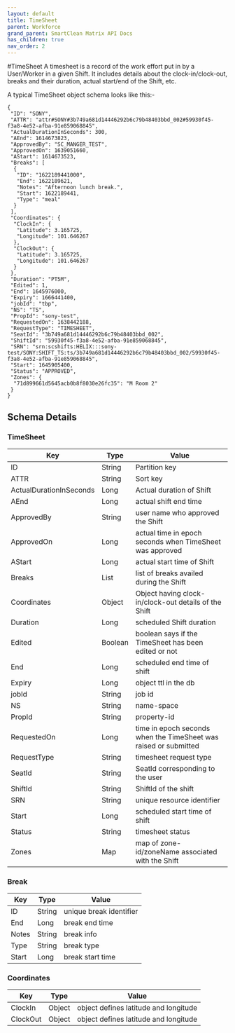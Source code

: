```yaml
---
layout: default
title: TimeSheet
parent: Workforce
grand_parent: SmartClean Matrix API Docs
has_children: true
nav_order: 2
---
```


#TimeSheet
A timesheet is a record of the work effort put in by a User/Worker in a given Shift. It includes details about the clock-in/clock-out, breaks and their duration, actual start/end of the Shift, etc.

A typical TimeSheet object schema looks like this:-

```
{
 "ID": "SONY",
 "ATTR": "attr#SONY#3b749a681d14446292b6c79b48403bbd_002#59930f45-f3a8-4e52-afba-91e859068845",
 "ActualDurationInSeconds": 300,
 "AEnd": 1614673823,
 "ApprovedBy": "SC_MANGER_TEST",
 "ApprovedOn": 1639051660,
 "AStart": 1614673523,
 "Breaks": [
  {
   "ID": "1622189441000",
   "End": 1622189621,
   "Notes": "Afternoon lunch break.",
   "Start": 1622189441,
   "Type": "meal"
  }
 ],
 "Coordinates": {
  "ClockIn": {
   "Latitude": 3.165725,
   "Longitude": 101.646267
  },
  "ClockOut": {
   "Latitude": 3.165725,
   "Longitude": 101.646267
  }
 },
 "Duration": "PT5M",
 "Edited": 1,
 "End": 1645976000,
 "Expiry": 1666441400,
 "jobId": "tbp",
 "NS": "TS",
 "PropId": "sony-test",
 "RequestedOn": 1638442188,
 "RequestType": "TIMESHEET",
 "SeatId": "3b749a681d14446292b6c79b48403bbd_002",
 "ShiftId": "59930f45-f3a8-4e52-afba-91e859068845",
 "SRN": "srn:scshifts:HELIX:::sony-test/SONY:SHIFT_TS:ts/3b749a681d14446292b6c79b48403bbd_002/59930f45-f3a8-4e52-afba-91e859068845",
 "Start": 1645905400,
 "Status": "APPROVED",
 "Zones": {
  "71d899661d5645acb0b8f8030e26fc35": "M Room 2"
 }
}
```

## Schema Details

### TimeSheet

| Key       | Type   | Value                                                   |
|-----------|--------|---------------------------------------------------------|
| ID        | String | Partition key                                           |
| ATTR      | String | Sort key                                                |
| ActualDurationInSeconds | Long | Actual duration of Shift           |
| AEnd        | Long | actual shift end time                                             |
| ApprovedBy    | String | user name who approved the Shift                    |
| ApprovedOn       | Long | actual time in epoch seconds when TimeSheet was approved                              |
| AStart | Long   | actual start time of Shift |
| Breaks        | List | list of breaks availed during the Shift   |
| Coordinates      | Object | Object having clock-in/clock-out details of the Shift  |
| Duration | Long | scheduled Shift duration |
| Edited        | Boolean | boolean says if the TimeSheet has been edited or not |
| End    | Long | scheduled end time of shift      |
| Expiry       | Long | object ttl in the db  |
| jobId | String   | job id |
| NS        | String | name-space  |
| PropId      | String | property-id    |
| RequestedOn | Long | time in epoch seconds when the TimeSheet was raised or submitted |
| RequestType        | String | timesheet request type   |
| SeatId    | String | SeatId corresponding to the user   |
| ShiftId       | String | ShiftId of the shift  |
| SRN | String   | unique resource identifier |
| Start    | Long | scheduled start time of shift |
| Status       | String | timesheet status |
| Zones | Map   | map of zone-id/zoneName associated with the Shift |

### Break

| Key              | Type    | Value                                                 |
|------------------|---------|-------------------------------------------------------|
|ID|String|unique break identifier|
|End|Long|break end time|
|Notes|String|break info|
|Type|String|break type|
|Start|Long|break start time|

### Coordinates

| Key              | Type    | Value                                                 |
|------------------|---------|-------------------------------------------------------|
|ClockIn|Object|object defines latitude and longitude|
|ClockOut|Object|object defines latitude and longitude|